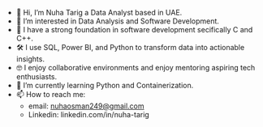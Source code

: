 - 👋 Hi, I’m Nuha Tarig a Data Analyst based in UAE.
- 👀 I’m interested in Data Analysis and Software Development.
- 💪 I have a strong foundation in software development secifically C and C++.
- 🛠 I use SQL, Power BI, and Python to transform data into actionable insights.
- 🤓 I enjoy collaborative environments and enjoy mentoring aspiring tech enthusiasts.
- 🌱 I’m currently learning Python and Containerization.
- 📫 How to reach me:
  - email: nuhaosman249@gmail.com
  - Linkedin: linkedin.com/in/nuha-tarig

